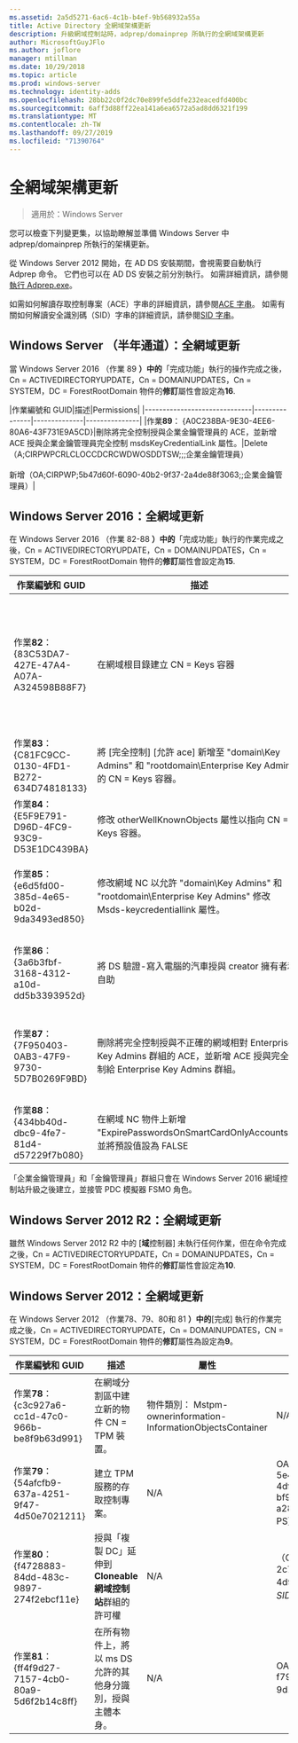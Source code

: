 ```yaml
---
ms.assetid: 2a5d5271-6ac6-4c1b-b4ef-9b568932a55a
title: Active Directory 全網域架構更新
description: 升級網域控制站時，adprep/domainprep 所執行的全網域架構更新
author: MicrosoftGuyJFlo
ms.author: joflore
manager: mtillman
ms.date: 10/29/2018
ms.topic: article
ms.prod: windows-server
ms.technology: identity-adds
ms.openlocfilehash: 28bb22c0f2dc70e899fe5ddfe232eacedfd400bc
ms.sourcegitcommit: 6aff3d88ff22ea141a6ea6572a5ad8dd6321f199
ms.translationtype: MT
ms.contentlocale: zh-TW
ms.lasthandoff: 09/27/2019
ms.locfileid: "71390764"
---
```

# <a name="domain-wide-schema-updates"></a>全網域架構更新

>適用於：Windows Server

您可以檢查下列變更集，以協助瞭解並準備 Windows Server 中 adprep/domainprep 所執行的架構更新。

從 Windows Server 2012 開始，在 AD DS 安裝期間，會視需要自動執行 Adprep 命令。 它們也可以在 AD DS 安裝之前分別執行。 如需詳細資訊，請參閱[執行 Adprep.exe](https://technet.microsoft.com/library/dd464018(v=ws.10).aspx)。

如需如何解讀存取控制專案（ACE）字串的詳細資訊，請參閱[ACE 字串](https://msdn.microsoft.com/library/aa374928(VS.85).aspx)。 如需有關如何解讀安全識別碼（SID）字串的詳細資訊，請參閱[SID 字串](https://msdn.microsoft.com/library/aa379602(VS.85).aspx)。

## <a name="windows-server-semi-annual-channel-domain-wide-updates"></a>Windows Server （半年通道）：全網域更新

當 Windows Server 2016 （作業 89 **）中的**「完成功能」執行的操作完成之後，Cn = ACTIVEDIRECTORYUPDATE，Cn = DOMAINUPDATES，Cn = SYSTEM，DC = ForestRootDomain 物件的**修訂**屬性會設定為**16**.

|作業編號和 GUID|描述|Permissions|
|------------------------------|---------------|--------------|---------------|
|作業**89**： {A0C238BA-9E30-4EE6-80A6-43F731E9A5CD}|刪除將完全控制授與企業金鑰管理員的 ACE，並新增 ACE 授與企業金鑰管理員完全控制 msdsKeyCredentialLink 屬性。|Delete （A;CIRPWPCRLCLOCCDCRCWDWOSDDTSW;;;企業金鑰管理員） <br /> <br />新增（OA;CIRPWP;5b47d60f-6090-40b2-9f37-2a4de88f3063;;企業金鑰管理員）|

## <a name="windows-server-2016-domain-wide-updates"></a>Windows Server 2016：全網域更新

在 Windows Server 2016 （作業 82-88 **）中的**「完成功能」執行的作業完成之後，Cn = ACTIVEDIRECTORYUPDATE，Cn = DOMAINUPDATES，Cn = SYSTEM，DC = ForestRootDomain 物件的**修訂**屬性會設定為**15**.

|作業編號和 GUID|描述|屬性|Permissions|
|------------------------------|---------------|--------------|---------------|
|作業**82**： {83C53DA7-427E-47A4-A07A-A324598B88F7}|在網域根目錄建立 CN = Keys 容器|-objectClass：容器<br />描述金鑰認證物件的預設容器<br />ShowInAdvancedViewOnlyTRUE|為CIRPWPCRLCLOCCDCRCWDWOSDDTSW;;;中文<br />為CIRPWPCRLCLOCCDCRCWDWOSDDTSW;;;D為<br />為CIRPWPCRLCLOCCDCRCWDWOSDDTSW;;;SY<br />為CIRPWPCRLCLOCCDCRCWDWOSDDTSW;;;DD<br />為CIRPWPCRLCLOCCDCRCWDWOSDDTSW;;;ED-24000B|
|作業**83**： {C81FC9CC-0130-4FD1-B272-634D74818133}|將 [完全控制] [允許 ace] 新增至 "domain\Key Admins" 和 "rootdomain\Enterprise Key Admins" 的 CN = Keys 容器。|N/A|為CIRPWPCRLCLOCCDCRCWDWOSDDTSW;;;金鑰管理員）<br />為CIRPWPCRLCLOCCDCRCWDWOSDDTSW;;;企業金鑰管理員）|
|作業**84**： {E5F9E791-D96D-4FC9-93C9-D53E1DC439BA}|修改 otherWellKnownObjects 屬性以指向 CN = Keys 容器。|- otherWellKnownObjects:B:32：683A24E2E8164BD3AF86AC3C2CF3F981： CN = Keys，% ws|N/A|
|作業**85**： {e6d5fd00-385d-4e65-b02d-9da3493ed850}|修改網域 NC 以允許 "domain\Key Admins" 和 "rootdomain\Enterprise Key Admins" 修改 Msds-keycredentiallink 屬性。 |N/A|OACIRPWP;5b47d60f-6090-40b2-9f37-2a4de88f3063;;金鑰管理員）<br />OACIRPWP;5b47d60f-6090-40b2-9f37-2a4de88f3063;;根域中的企業金鑰管理員，但是在非根域中，產生了具有無法解析-527 SID 的偽網域相對 ACE）|
|作業**86**： {3a6b3fbf-3168-4312-a10d-dd5b3393952d}|將 DS 驗證-寫入電腦的汽車授與 creator 擁有者和自助|N/A|OACIIO; SW; 9b026da6-0d3c-465c-8bee-5199d7165cba; bf967a86-0de6-11d0-a285-00aa003049e2; PS）<br />OACIIO; SW; 9b026da6-0d3c-465c-8bee-5199d7165cba; bf967a86-0de6-11d0-a285-00aa003049e2; CO）|
|作業**87**： {7F950403-0AB3-47F9-9730-5D7B0269F9BD}|刪除將完全控制授與不正確的網域相對 Enterprise Key Admins 群組的 ACE，並新增 ACE 授與完全控制給 Enterprise Key Admins 群組。 |N/A|Delete （A;CIRPWPCRLCLOCCDCRCWDWOSDDTSW;;;企業金鑰管理員）<br /> <br />新增（A;CIRPWPCRLCLOCCDCRCWDWOSDDTSW;;;企業金鑰管理員）|
|作業**88**： {434bb40d-dbc9-4fe7-81d4-d57229f7b080}|在網域 NC 物件上新增 "ExpirePasswordsOnSmartCardOnlyAccounts"，並將預設值設為 FALSE|N/A|N/A|

「企業金鑰管理員」和「金鑰管理員」群組只會在 Windows Server 2016 網域控制站升級之後建立，並接管 PDC 模擬器 FSMO 角色。

## <a name="windows-server-2012-r2-domain-wide-updates"></a>Windows Server 2012 R2：全網域更新

雖然 Windows Server 2012 R2 中的 [**域**控制器] 未執行任何作業，但在命令完成之後，Cn = ACTIVEDIRECTORYUPDATE，Cn = DOMAINUPDATES，Cn = SYSTEM，DC = ForestRootDomain 物件的**修訂**屬性會設定為**10**.

## <a name="windows-server-2012-domain-wide-updates"></a>Windows Server 2012：全網域更新

在 Windows Server 2012 （作業78、79、80和 81 **）中的**[完成] 執行的作業完成之後，Cn = ACTIVEDIRECTORYUPDATE，Cn = DOMAINUPDATES，CN = SYSTEM，DC = ForestRootDomain 物件的**修訂**屬性為設定為**9**。

|作業編號和 GUID|描述|屬性|Permissions|
|------------------------------|---------------|--------------|---------------|
|作業**78**： {c3c927a6-cc1d-47c0-966b-be8f9b63d991}|在網域分割區中建立新的物件 CN = TPM 裝置。|物件類別： Mstpm-ownerinformation-InformationObjectsContainer|N/A|
|作業**79**： {54afcfb9-637a-4251-9f47-4d50e7021211}|建立 TPM 服務的存取控制專案。|N/A|OACIIO;WP; ea1b7b93-5e48-46d5-bc6c-4df4fda78a35; bf967a86-0de6-11d0-a285-00aa003049e2; PS）|
|作業**80**： {f4728883-84dd-483c-9897-274f2ebcf11e}|授與「複製 DC」延伸到**Cloneable 網域控制站**群組的許可權|N/A|（OA;;CR; 3e0f7e18-2c7a-4c10-ba82-4d926db99a3e;;*網域 SID*-522）|
|作業**81**： {ff4f9d27-7157-4cb0-80a9-5d6f2b14c8ff}|在所有物件上，將以 ms DS 允許的其他身分識別，授與主體本身。|N/A|OACIOI;RPWP;3f78c3e5-f79a-46bd-a0b8-9d18116ddc79;;專業|
